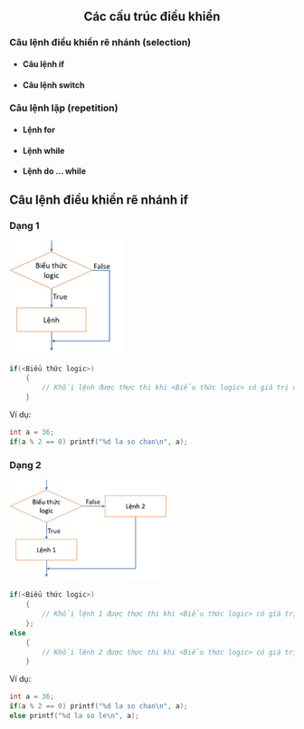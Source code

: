 <h2 align="center"> 
Các cấu trúc điều khiển
</h2>


<div class="header">
<h3>Câu lệnh điều khiển rẽ nhánh (selection)</h3>
<ul>
    <li><h4>Câu lệnh <b>if</b></h4></li>
    <li><h4>Câu lệnh <b>switch</b></h4></li>
</ul>

<h3>Câu lệnh lặp (repetition)</h3>
<ul>
    <li><h4>Lệnh <b>for</b></h4></li>
    <li><h4>Lệnh <b>while</b></h4></li>
    <li><h4>Lệnh <b>do ... while</b></h4></li>
</ul>
</div>


## Câu lệnh điều khiển rẽ nhánh **if**

### Dạng 1

<img src="figs/if1.png" width="40%">

```c
if(<Biểu thức logic>)
    {
        // Khối lệnh được thực thi khi <Biểu thức logic> có giá trị đúng
    }
```

Ví dụ:
```c
int a = 36;
if(a % 2 == 0) printf("%d la so chan\n", a);
```

### Dạng 2

<img src="figs/if2.png" width="55%">

```c
if(<Biểu thức logic>)
    {
        // Khối lệnh 1 được thực thi khi <Biểu thức logic> có giá trị đúng
    };
else
    {
        // Khối lệnh 2 được thực thi khi <Biểu thức logic> có giá trị sai
    }
```

Ví dụ:
```c
int a = 36;
if(a % 2 == 0) printf("%d la so chan\n", a);
else printf("%d la so le\n", a);
```